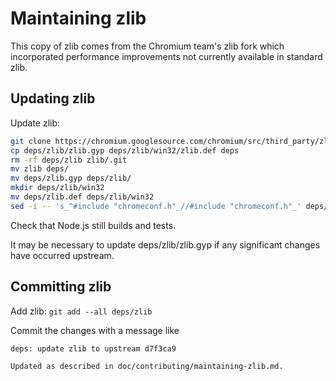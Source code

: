 # Maintaining zlib

This copy of zlib comes from the Chromium team's zlib fork which incorporated
performance improvements not currently available in standard zlib.

## Updating zlib

Update zlib:

```bash
git clone https://chromium.googlesource.com/chromium/src/third_party/zlib
cp deps/zlib/zlib.gyp deps/zlib/win32/zlib.def deps
rm -rf deps/zlib zlib/.git
mv zlib deps/
mv deps/zlib.gyp deps/zlib/
mkdir deps/zlib/win32
mv deps/zlib.def deps/zlib/win32
sed -i -- 's_^#include "chromeconf.h"_//#include "chromeconf.h"_' deps/zlib/zconf.h
```

Check that Node.js still builds and tests.

It may be necessary to update deps/zlib/zlib.gyp if any significant changes have
occurred upstream.

## Committing zlib

Add zlib: `git add --all deps/zlib`

Commit the changes with a message like

```text
deps: update zlib to upstream d7f3ca9

Updated as described in doc/contributing/maintaining-zlib.md.
```
